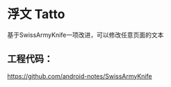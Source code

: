 # 浮文 Tatto
基于SwissArmyKnife一项改进，可以修改任意页面的文本


## 工程代码：
https://github.com/android-notes/SwissArmyKnife





